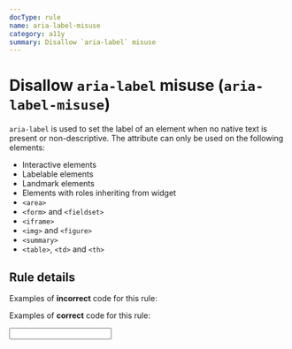```yaml
---
docType: rule
name: aria-label-misuse
category: a11y
summary: Disallow `aria-label` misuse
---
```


# Disallow `aria-label` misuse (`aria-label-misuse`)

`aria-label` is used to set the label of an element when no native text is present or non-descriptive.
The attribute can only be used on the following elements:

- Interactive elements
- Labelable elements
- Landmark elements
- Elements with roles inheriting from widget
- `<area>`
- `<form>` and `<fieldset>`
- `<iframe>`
- `<img>` and `<figure>`
- `<summary>`
- `<table>`, `<td>` and `<th>`

## Rule details

Examples of **incorrect** code for this rule:

<validate name="incorrect" rules="aria-label-misuse">
    <input type="hidden" aria-label="foobar">
</validate>

Examples of **correct** code for this rule:

<validate name="correct" rules="aria-label-misuse">
    <input type="text" aria-label="foobar">
</validate>
